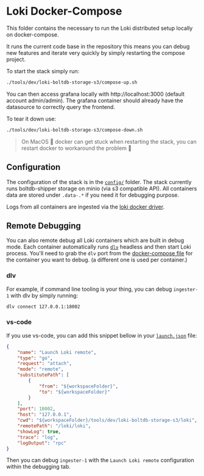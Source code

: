 # Loki Docker-Compose

This folder contains the necessary to run the Loki distributed setup locally on docker-compose.

It runs the current code base in the repository this means you can debug new features and iterate very quickly by simply restarting the compose project.

To start the stack simply run:

```bash
./tools/dev/loki-boltdb-storage-s3/compose-up.sh
```

You can then access grafana locally with http://localhost:3000 (default account admin/admin). The grafana container should already have the datasource to correctly query the frontend.

To tear it down use:

```bash
./tools/dev/loki-boltdb-storage-s3/compose-down.sh
```

> On MacOS :apple: docker can get stuck when restarting the stack, you can restart docker to workaround the problem :shrug:

## Configuration

The configuration of the stack is in the [`config/`](./config/) folder.
The stack currently runs boltdb-shipper storage on minio (via s3 compatible API). All containers data are stored under `.data-.*` if you need it for debugging purpose.

Logs from all containers are ingested via the [loki docker driver](https://grafana.com/docs/loki/latest/clients/docker-driver/).

## Remote Debugging

You can also remote debug all Loki containers which are built in debug mode. Each container automatically runs [`dlv`](https://github.com/go-delve/delve) headless and then start Loki process.
You'll need to grab the `dlv` port from the [docker-compose file](./docker-compose.yml) for the container you want to debug. (a different one is used per container.)

### dlv

For example, if command line tooling is your thing, you can debug `ingester-1` with dlv by simply running:

```bash
dlv connect 127.0.0.1:18002
```

### vs-code

If you use vs-code, you can add this snippet bellow in your [`launch.json`](https://code.visualstudio.com/docs/editor/debugging) file:

```json
{
    "name": "Launch Loki remote",
    "type": "go",
    "request": "attach",
    "mode": "remote",
    "substitutePath": [
        {
            "from": "${workspaceFolder}",
            "to": "${workspaceFolder}"
        }
    ],
    "port": 18002,
    "host": "127.0.0.1",
    "cwd": "${workspaceFolder}/tools/dev/loki-boltdb-storage-s3/loki",
    "remotePath": "/loki/loki",
    "showLog": true,
    "trace": "log",
    "logOutput": "rpc"
}
```

Then you can debug `ingester-1` with the `Launch Loki remote` configuration within the debugging tab.
